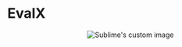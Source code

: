 # EvalX
<p align="center">
  <img src="https://https://github.com/GoyalParas/Project_Pics/blob/main/Approach.png" alt="Sublime's custom image"/>
</p>

